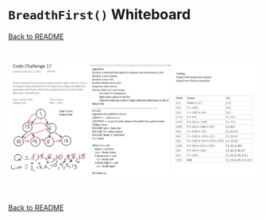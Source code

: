 # `BreadthFirst()` Whiteboard
[Back to README](./../README.md#breadthfirst)

<br>

![breadth-first whiteboard](https://github.com/scottfalbo/data-structures-and-algorithms/blob/master/whiteboards/assets/breadth-first.PNG)

<br>

[Back to README](./../README.md#breadthfirst)
